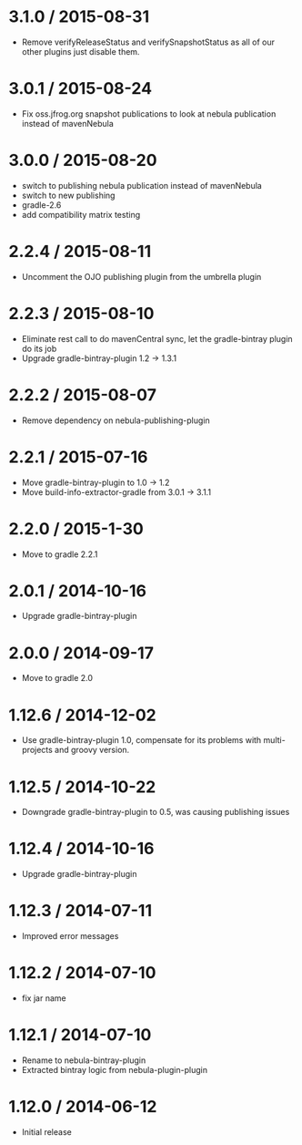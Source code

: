 3.1.0 / 2015-08-31
==================

* Remove verifyReleaseStatus and verifySnapshotStatus as all of our other plugins just disable them.

3.0.1 / 2015-08-24
==================

* Fix oss.jfrog.org snapshot publications to look at nebula publication instead of mavenNebula

3.0.0 / 2015-08-20
==================

* switch to publishing nebula publication instead of mavenNebula
* switch to new publishing
* gradle-2.6
* add compatibility matrix testing

2.2.4 / 2015-08-11
==================

* Uncomment the OJO publishing plugin from the umbrella plugin

2.2.3 / 2015-08-10
==================

* Eliminate rest call to do mavenCentral sync, let the gradle-bintray plugin do its job
* Upgrade gradle-bintray-plugin 1.2 -> 1.3.1

2.2.2 / 2015-08-07
==================

* Remove dependency on nebula-publishing-plugin

2.2.1 / 2015-07-16
==================

* Move gradle-bintray-plugin to 1.0 -> 1.2
* Move build-info-extractor-gradle from 3.0.1 -> 3.1.1

2.2.0 / 2015-1-30
===================

* Move to gradle 2.2.1

2.0.1 / 2014-10-16
==================

* Upgrade gradle-bintray-plugin

2.0.0 / 2014-09-17
==================

* Move to gradle 2.0

1.12.6 / 2014-12-02
===================

* Use gradle-bintray-plugin 1.0, compensate for its problems with multi-projects and groovy version.

1.12.5 / 2014-10-22
===================

* Downgrade gradle-bintray-plugin to 0.5, was causing publishing issues

1.12.4 / 2014-10-16
===================

* Upgrade gradle-bintray-plugin

1.12.3 / 2014-07-11
===================

* Improved error messages

1.12.2 / 2014-07-10
===================

* fix jar name

1.12.1 / 2014-07-10
===================

* Rename to nebula-bintray-plugin
* Extracted bintray logic from nebula-plugin-plugin

1.12.0 / 2014-06-12
===================

* Initial release
